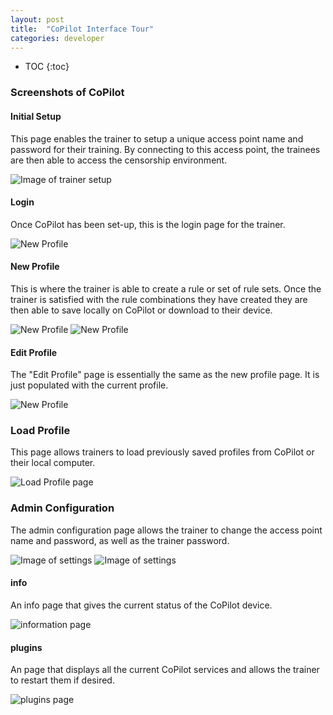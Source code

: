 ```yaml
---
layout: post
title:  "CoPilot Interface Tour"
categories: developer
---
```


* TOC
{:toc}

### Screenshots of CoPilot

#### Initial Setup

This page enables the trainer to setup a unique access point name and password for their training. By connecting to this access point, the trainees are then able to access the censorship environment.

![Image of trainer setup](https://raw.github.com/wiki/openinternet/CoPilot/images/v1_config_initial.png)

#### Login

Once CoPilot has been set-up, this is the login page for the trainer.

![New Profile](https://raw.github.com/wiki/openinternet/CoPilot/images/v1_login.png)

#### New Profile

This is where the trainer is able to create a rule or set of rule sets. Once the trainer is satisfied with the rule combinations they have created they are then able to save locally on CoPilot or download to their device.

![New Profile](https://raw.github.com/wiki/openinternet/CoPilot/images/v1_profile_new.png)
![New Profile](https://raw.github.com/wiki/openinternet/CoPilot/images/v1_profile_filled_out.png)

#### Edit Profile

The "Edit Profile" page is essentially the same as the new profile page. It is just populated with the current profile.

![New Profile](https://raw.github.com/wiki/openinternet/CoPilot/images/v1_profile_edit.png)

### Load Profile

This page allows trainers to load previously saved profiles from CoPilot or their local computer.

![Load Profile page](https://raw.github.com/wiki/openinternet/CoPilot/images/v1_profile_load.png)

### Admin Configuration

The admin configuration page allows the trainer to change the access point name and password, as well as the trainer password.

![Image of settings](https://raw.github.com/wiki/openinternet/CoPilot/images/v1_config_edit.png)
![Image of settings](https://raw.github.com/wiki/openinternet/CoPilot/images/v1_config_enter_password.png)

#### info

An info page that gives the current status of the CoPilot device.

![information page](https://raw.github.com/wiki/openinternet/CoPilot/images/v1_info.png)

#### plugins

An page that displays all the current CoPilot services and allows the trainer to restart them if desired.

![plugins page](https://raw.github.com/wiki/openinternet/CoPilot/images/v1_services.png)
